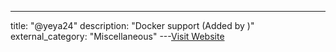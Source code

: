 ---
title: "@yeya24"
description: "Docker support (Added by )"
external_category: "Miscellaneous"
---[Visit Website](https://github.com/yeya24)

